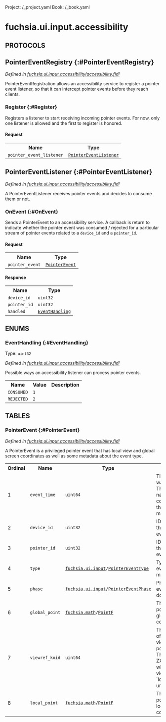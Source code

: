 Project: /_project.yaml
Book: /_book.yaml

# fuchsia.ui.input.accessibility


## **PROTOCOLS**

## PointerEventRegistry {:#PointerEventRegistry}
*Defined in [fuchsia.ui.input.accessibility/accessibility.fidl](https://fuchsia.googlesource.com/fuchsia/+/master/sdk/fidl/fuchsia.ui.input.accessibility/accessibility.fidl#50)*

 PointerEventRegistration allows an accessibility service to register a
 pointer event listener, so that it can intercept pointer events before they
 reach clients.

### Register {:#Register}

 Registers a listener to start receiving incoming pointer events. For
 now, only one listener is allowed and the first to register is honored.

#### Request
<table>
    <tr><th>Name</th><th>Type</th></tr>
    <tr>
            <td><code>pointer_event_listener</code></td>
            <td>
                <code><a class='link' href='#PointerEventListener'>PointerEventListener</a></code>
            </td>
        </tr></table>



## PointerEventListener {:#PointerEventListener}
*Defined in [fuchsia.ui.input.accessibility/accessibility.fidl](https://fuchsia.googlesource.com/fuchsia/+/master/sdk/fidl/fuchsia.ui.input.accessibility/accessibility.fidl#58)*

 A PointerEventListener receives pointer events and decides to consume them
 or not.

### OnEvent {:#OnEvent}

 Sends a PointerEvent to an accessibility service. A callback is return
 to indicate whether the pointer event was consumed / rejected for a
 particular stream of pointer events related to a `device_id` and a
 `pointer_id`.

#### Request
<table>
    <tr><th>Name</th><th>Type</th></tr>
    <tr>
            <td><code>pointer_event</code></td>
            <td>
                <code><a class='link' href='#PointerEvent'>PointerEvent</a></code>
            </td>
        </tr></table>


#### Response
<table>
    <tr><th>Name</th><th>Type</th></tr>
    <tr>
            <td><code>device_id</code></td>
            <td>
                <code>uint32</code>
            </td>
        </tr><tr>
            <td><code>pointer_id</code></td>
            <td>
                <code>uint32</code>
            </td>
        </tr><tr>
            <td><code>handled</code></td>
            <td>
                <code><a class='link' href='#EventHandling'>EventHandling</a></code>
            </td>
        </tr></table>





## **ENUMS**

### EventHandling {:#EventHandling}
Type: <code>uint32</code>

*Defined in [fuchsia.ui.input.accessibility/accessibility.fidl](https://fuchsia.googlesource.com/fuchsia/+/master/sdk/fidl/fuchsia.ui.input.accessibility/accessibility.fidl#12)*

 Possible ways an accessibility listener can process pointer events.


<table>
    <tr><th>Name</th><th>Value</th><th>Description</th></tr><tr>
            <td><code>CONSUMED</code></td>
            <td><code>1</code></td>
            <td></td>
        </tr><tr>
            <td><code>REJECTED</code></td>
            <td><code>2</code></td>
            <td></td>
        </tr></table>



## **TABLES**

### PointerEvent {:#PointerEvent}


*Defined in [fuchsia.ui.input.accessibility/accessibility.fidl](https://fuchsia.googlesource.com/fuchsia/+/master/sdk/fidl/fuchsia.ui.input.accessibility/accessibility.fidl#24)*

 A PointerEvent is a privileged pointer event that has local view and global
 screen coordinates as well as some metadata about the event type.


<table>
    <tr><th>Ordinal</th><th>Name</th><th>Type</th><th>Description</th></tr>
    <tr>
            <td>1</td>
            <td><code>event_time</code></td>
            <td>
                <code>uint64</code>
            </td>
            <td> Time the event was delivered. The time is in nanoseconds and corresponds
 to the uptime of the machine.
</td>
        </tr><tr>
            <td>2</td>
            <td><code>device_id</code></td>
            <td>
                <code>uint32</code>
            </td>
            <td> ID of the device that captured this event.
</td>
        </tr><tr>
            <td>3</td>
            <td><code>pointer_id</code></td>
            <td>
                <code>uint32</code>
            </td>
            <td> ID of the pointer that identifies this event.
</td>
        </tr><tr>
            <td>4</td>
            <td><code>type</code></td>
            <td>
                <code><a class='link' href='../fuchsia.ui.input/index.html'>fuchsia.ui.input</a>/<a class='link' href='../fuchsia.ui.input/index.html#PointerEventType'>PointerEventType</a></code>
            </td>
            <td> Type of this event, e.g. touch, mouse, etc.
</td>
        </tr><tr>
            <td>5</td>
            <td><code>phase</code></td>
            <td>
                <code><a class='link' href='../fuchsia.ui.input/index.html'>fuchsia.ui.input</a>/<a class='link' href='../fuchsia.ui.input/index.html#PointerEventPhase'>PointerEventPhase</a></code>
            </td>
            <td> Phase of this event, e.g. add, down, etc.
</td>
        </tr><tr>
            <td>6</td>
            <td><code>global_point</code></td>
            <td>
                <code><a class='link' href='../fuchsia.math/index.html'>fuchsia.math</a>/<a class='link' href='../fuchsia.math/index.html#PointF'>PointF</a></code>
            </td>
            <td> The point of this pointer event in global screen coordinates.
</td>
        </tr><tr>
            <td>7</td>
            <td><code>viewref_koid</code></td>
            <td>
                <code>uint64</code>
            </td>
            <td> The viewref koid of the top most view hit for this pointer event.
 This field is set to ZX_KOID_INVALID when there is no view hit and
 `local_point` is undefined.
</td>
        </tr><tr>
            <td>8</td>
            <td><code>local_point</code></td>
            <td>
                <code><a class='link' href='../fuchsia.math/index.html'>fuchsia.math</a>/<a class='link' href='../fuchsia.math/index.html#PointF'>PointF</a></code>
            </td>
            <td> The point of this pointer event in local view coordinates.
</td>
        </tr></table>









